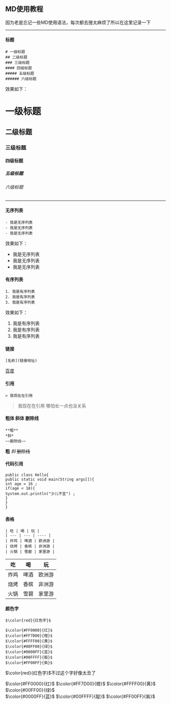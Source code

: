 ## MD使用教程
因为老是忘记一些MD使用语法，每次都去搜太麻烦了所以在这里记录一下

---
#### 标题
```
# 一级标题
## 二级标题
### 三级标题
#### 四级标题
##### 五级标题
###### 六级标题
```

效果如下：

# 一级标题
## 二级标题
### 三级标题
#### 四级标题
##### 五级标题
###### 六级标题

---
#### 无序列表

```
- 我是无序列表
- 我是无序列表
- 我是无序列表
```
效果如下：

- 我是无序列表
- 我是无序列表
- 我是无序列表

#### 有序列表
```
1. 我是有序列表
2. 我是有序列表
3. 我是有序列表
```
效果如下：
1. 我是有序列表
2. 我是有序列表
3. 我是有序列表

#### 链接
```
[名称](链接地址)
```
[百度](http://www.baidu.com)

#### 引用
```
> 我现在在引用
```
> 我现在在引用
哪怕长一点也没关系

#### 粗体 斜体 删除线
```
**粗**
*斜*
~~删除线~~
```

**粗**
*斜*
~~删除线~~
#### 代码引用
```
public class Hello{
public static void main(String args[]){
int age = 16 ;
if(age < 18){
System.out.println("少儿不宜") ;
}
}
}
```

#### 表格
```
| 吃 | 喝 | 玩 |
| --- | --- | ---- |
| 炸鸡 | 啤酒 | 欧洲游 |
| 烧烤 | 香槟 | 非洲游 |
| 火锅 | 雪碧 | 家里游 |
```
| 吃 | 喝 | 玩 |
| --- | --- | ---- |
| 炸鸡 | 啤酒 | 欧洲游 |
| 烧烤 | 香槟 | 非洲游 |
| 火锅 | 雪碧 | 家里游 |

#### 颜色字

```
$\color{red}{红色字}$

$\color{#FF0000}{红}$ 
$\color{#FF7D00}{橙}$ 
$\color{#FFFF00}{黄}$ 
$\color{#00FF00}{绿}$  
$\color{#0000FF}{蓝}$ 
$\color{#00FFFF}{靛}$ 
$\color{#FF00FF}{紫}$ 

```
$\color{red}{红色字}$不过这个字好像太丑了

$\color{#FF0000}{红}$ 
$\color{#FF7D00}{橙}$ 
$\color{#FFFF00}{黄}$ 
$\color{#00FF00}{绿}$  
$\color{#0000FF}{蓝}$ 
$\color{#00FFFF}{靛}$ 
$\color{#FF00FF}{紫}$ 

